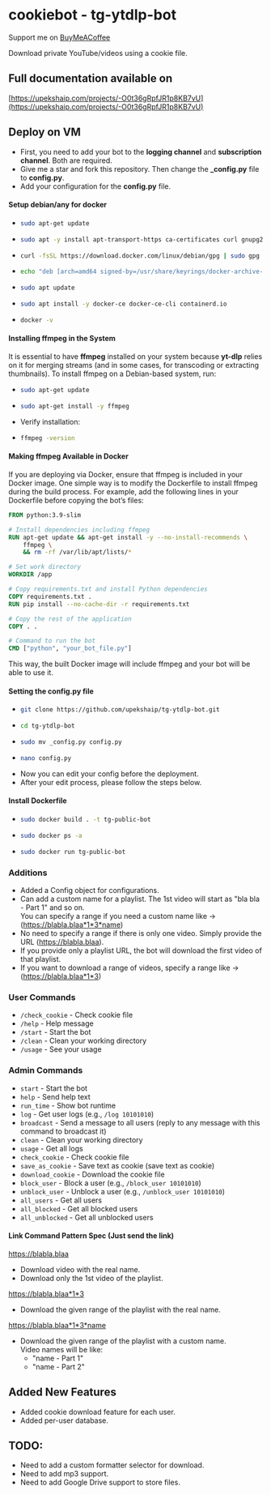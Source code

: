 # cookiebot - tg-ytdlp-bot

Support me on [BuyMeACoffee](https://buymeacoffee.com/upekshaip)

Download private YouTube/videos using a cookie file.

## Full documentation available on  
[https://upekshaip.com/projects/-O0t36gRpfJR1p8KB7vU](https://upekshaip.com/projects/-O0t36gRpfJR1p8KB7vU)

## Deploy on VM

- First, you need to add your bot to the **logging channel** and **subscription channel**. Both are required.
- Give me a star and fork this repository. Then change the **_config.py** file to **config.py**.
- Add your configuration for the **config.py** file.

#### Setup debian/any for docker

- ```sh
  sudo apt-get update
  ```
- ```sh
  sudo apt -y install apt-transport-https ca-certificates curl gnupg2 software-properties-common
  ```
- ```sh
  curl -fsSL https://download.docker.com/linux/debian/gpg | sudo gpg --dearmor -o /usr/share/keyrings/docker-archive-keyring.gpg
  ```
- ```sh
  echo "deb [arch=amd64 signed-by=/usr/share/keyrings/docker-archive-keyring.gpg] https://download.docker.com/linux/debian $(lsb_release -cs) stable" | sudo tee /etc/apt/sources.list.d/docker.list
  ```
- ```sh
  sudo apt update
  ```
- ```sh
  sudo apt install -y docker-ce docker-ce-cli containerd.io
  ```
- ```sh
  docker -v
  ```

#### Installing ffmpeg in the System

It is essential to have **ffmpeg** installed on your system because **yt-dlp** relies on it for merging streams (and in some cases, for transcoding or extracting thumbnails). To install ffmpeg on a Debian-based system, run:

- ```sh
  sudo apt-get update
  ```
- ```sh
  sudo apt-get install -y ffmpeg
  ```
- Verify installation:
- ```sh
  ffmpeg -version
  ```

#### Making ffmpeg Available in Docker

If you are deploying via Docker, ensure that ffmpeg is included in your Docker image. One simple way is to modify the Dockerfile to install ffmpeg during the build process. For example, add the following lines in your Dockerfile before copying the bot’s files:

```dockerfile
FROM python:3.9-slim

# Install dependencies including ffmpeg
RUN apt-get update && apt-get install -y --no-install-recommends \
    ffmpeg \
    && rm -rf /var/lib/apt/lists/*

# Set work directory
WORKDIR /app

# Copy requirements.txt and install Python dependencies
COPY requirements.txt .
RUN pip install --no-cache-dir -r requirements.txt

# Copy the rest of the application
COPY . .

# Command to run the bot
CMD ["python", "your_bot_file.py"]
```

This way, the built Docker image will include ffmpeg and your bot will be able to use it.

#### Setting the config.py file

- ```sh
  git clone https://github.com/upekshaip/tg-ytdlp-bot.git
  ```
- ```sh
  cd tg-ytdlp-bot
  ```
- ```sh
  sudo mv _config.py config.py
  ```
- ```sh
  nano config.py
  ```
- Now you can edit your config before the deployment.
- After your edit process, please follow the steps below.

#### Install Dockerfile

- ```sh
  sudo docker build . -t tg-public-bot
  ```
- ```sh
  sudo docker ps -a
  ```
- ```sh
  sudo docker run tg-public-bot
  ```

### Additions

- Added a Config object for configurations.
- Can add a custom name for a playlist. The 1st video will start as "bla bla - Part 1" and so on.  
  You can specify a range if you need a custom name like -> (https://blabla.blaa*1*3*name)
- No need to specify a range if there is only one video. Simply provide the URL (https://blabla.blaa).
- If you provide only a playlist URL, the bot will download the first video of that playlist.
- If you want to download a range of videos, specify a range like -> (https://blabla.blaa*1*3)

### User Commands

- `/check_cookie` - Check cookie file
- `/help` - Help message
- `/start` - Start the bot
- `/clean` - Clean your working directory
- `/usage` - See your usage

### Admin Commands

- `start` - Start the bot
- `help` - Send help text
- `run_time` - Show bot runtime
- `log` - Get user logs (e.g., `/log 10101010`)
- `broadcast` - Send a message to all users (reply to any message with this command to broadcast it)
- `clean` - Clean your working directory
- `usage` - Get all logs
- `check_cookie` - Check cookie file
- `save_as_cookie` - Save text as cookie (save text as cookie)
- `download_cookie` - Download the cookie file
- `block_user` - Block a user (e.g., `/block_user 10101010`)
- `unblock_user` - Unblock a user (e.g., `/unblock_user 10101010`)
- `all_users` - Get all users
- `all_blocked` - Get all blocked users
- `all_unblocked` - Get all unblocked users

#### Link Command Pattern Spec (Just send the link)

https://blabla.blaa

- Download video with the real name.
- Download only the 1st video of the playlist.

https://blabla.blaa*1*3

- Download the given range of the playlist with the real name.

https://blabla.blaa*1*3*name

- Download the given range of the playlist with a custom name.  
  Video names will be like:
  - "name - Part 1"
  - "name - Part 2"

## Added New Features

- Added cookie download feature for each user.
- Added per-user database.

## TODO:

- Need to add a custom formatter selector for download.
- Need to add mp3 support.
- Need to add Google Drive support to store files.
